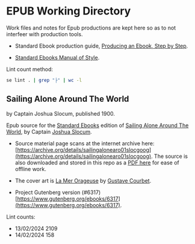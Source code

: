 # EPUB Working Directory

Work files and notes for Epub productions are kept here so as to not interfeer with production tools.

* Standard Ebook production guide, [Producing an Ebook, Step by Step](https://standardebooks.org/contribute/producing-an-ebook-step-by-step).

* [Standard Ebooks Manual of Style](https://standardebooks.org/manual).

Lint count method:

```sh
se lint . | grep "├" | wc -l
```

## Sailing Alone Around The World

by Captain Joshua Slocum, published 1900.

Epub source for the [Standard Ebooks](https://standardebooks.org/about) edition of [Sailing Alone Around The World](https://en.wikipedia.org/wiki/Sailing_Alone_Around_the_World), by Captain [Joshua Slocum](https://en.wikipedia.org/wiki/Joshua_Slocum).

* Source material page scans at the internet archive here: [https://archive.org/details/sailingalonearo01slocgoog](https://archive.org/details/sailingalonearo01slocgoog). The source is also downloaded and stored in this repo as a [PDF here](https://github.com/eggplantpasta/joshua-slocum_sailing-alone-around-the-world/blob/main/sailingalonearo01slocgoog.pdf) for ease of offline work.

* The cover art is [La Mer Orageuse](https://thegriggs.org/gallery/la-mer-orageuse-gustave-courbet/) by [Gustave Courbet](https://en.wikipedia.org/wiki/Gustave_Courbet).

* Project Gutenberg version (#6317) [https://www.gutenberg.org/ebooks/6317](https://www.gutenberg.org/ebooks/6317).

Lint counts:

* 13/02/2024 2109
* 14/02/2024 158
